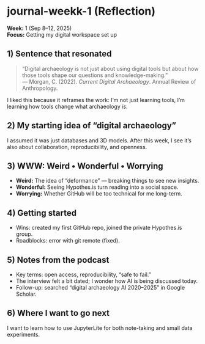 # journal-weekk-1 (Reflection)

**Week:** 1 (Sep 8–12, 2025)  
**Focus:** Getting my digital workspace set up

## 1) Sentence that resonated
> “Digital archaeology is not just about using digital tools but about how those tools shape our questions and knowledge-making.”  
— Morgan, C. (2022). *Current Digital Archaeology*. Annual Review of Anthropology.

I liked this because it reframes the work: I’m not just learning tools, I’m learning how tools change what archaeology *is*.

## 2) My starting idea of “digital archaeology”
I assumed it was just databases and 3D models. After this week, I see it’s also about collaboration, reproducibility, and openness.

## 3) WWW: Weird • Wonderful • Worrying
- **Weird:** The idea of “deformance” — breaking things to see new insights.  
- **Wonderful:** Seeing Hypothes.is turn reading into a social space.  
- **Worrying:** Whether GitHub will be too technical for me long-term.

## 4) Getting started
- Wins: created my first GitHub repo, joined the private Hypothes.is group.  
- Roadblocks: error with git remote (fixed).  

## 5) Notes from the podcast
- Key terms: open access, reproducibility, “safe to fail.”  
- The interview felt a bit dated; I wonder how AI is being discussed today.  
- Follow-up: searched “digital archaeology AI 2020–2025” in Google Scholar.

## 6) Where I want to go next
I want to learn how to use JupyterLite for both note-taking and small data experiments.
